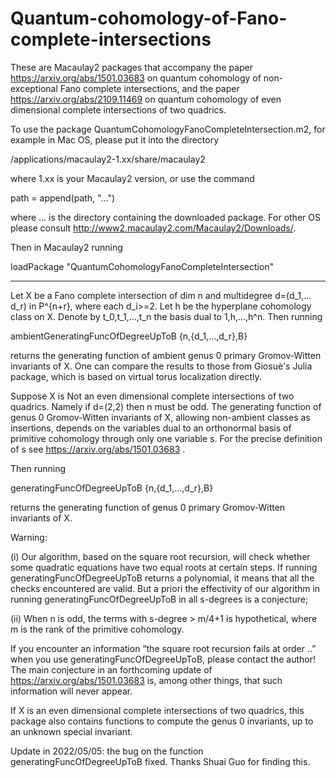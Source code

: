 # Quantum-cohomology-of-Fano-complete-intersections
These are Macaulay2 packages that accompany the paper https://arxiv.org/abs/1501.03683 on quantum cohomology of non-exceptional Fano complete intersections, and the paper  https://arxiv.org/abs/2109.11469 on quantum cohomology of even dimensional complete intersections of two quadrics.

To use the package QuantumCohomologyFanoCompleteIntersection.m2, for example in Mac OS, please put it into the directory

/applications/macaulay2-1.xx/share/macaulay2

where 1.xx is your Macaulay2 version, or use the command 

path = append(path, "...")

where ... is the directory containing the downloaded package. For other OS please consult http://www2.macaulay2.com/Macaulay2/Downloads/.

Then in Macaulay2 running

loadPackage "QuantumCohomologyFanoCompleteIntersection"

----------------------------

Let X be a Fano complete intersection of dim n and multidegree d=(d_1,…d_r) in P^{n+r}, where each d_i>=2. Let h be the hyperplane cohomology class on X. Denote by t_0,t_1,…,t_n the basis dual to 1,h,…,h^n.
Then running

ambientGeneratingFuncOfDegreeUpToB {n,{d_1,…,d_r},B}

returns the generating function of ambient genus 0 primary Gromov-Witten invariants of X. One can compare the results to those from Giosuè's Julia package, which is based on virtual torus localization directly.

Suppose X is Not an even dimensional complete intersections of two quadrics. Namely if d=(2,2) then n must be odd. The generating function of genus 0 Gromov-Witten invariants of X, allowing non-ambient classes as insertions, depends on the variables dual to an orthonormal basis of primitive cohomology through only one variable s. For the precise definition of s see https://arxiv.org/abs/1501.03683 .

 Then running
 
generatingFuncOfDegreeUpToB {n,{d_1,…,d_r},B}

returns the generating function of genus 0 primary Gromov-Witten invariants of X. 

Warning:

(i) Our algorithm, based on the square root recursion, will check whether some quadratic equations have two equal roots at certain steps. If running generatingFuncOfDegreeUpToB returns a polynomial, it means that all the checks encountered are valid. But a priori the effectivity of our algorithm in running generatingFuncOfDegreeUpToB in all s-degrees is a conjecture;

(ii) When n is odd, the terms with s-degree > m/4+1 is hypothetical, where m is the rank of the primitive cohomology.

If you encounter an information “the square root recursion fails at order ..” when you use generatingFuncOfDegreeUpToB, please contact the author! The main conjecture in an forthcoming update of  https://arxiv.org/abs/1501.03683 is, among other things, that such information will never appear.

If X is an even dimensional complete intersections of two quadrics, this package also contains functions to compute the genus 0 invariants, up to an unknown special invariant. 

Update in 2022/05/05: the bug on the function generatingFuncOfDegreeUpToB fixed. Thanks Shuai Guo for finding this. 
